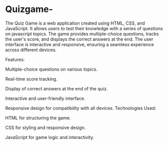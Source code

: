 # Quizgame-
The Quiz Game is a web application created using HTML, CSS, and JavaScript. It allows users to test their knowledge with a series of questions on javascript topics.
The game provides multiple-choice questions, tracks the user's score, and displays the correct answers at the end. The user interface is interactive and responsive, ensuring a seamless experience across different devices.

Features:

Multiple-choice questions on various topics.

Real-time score tracking.

Display of correct answers at the end of the quiz.

Interactive and user-friendly interface.

Responsive design for compatibility with all devices.
Technologies Used:

HTML for structuring the game.

CSS for styling and responsive design.

JavaScript for game logic and interactivity.
